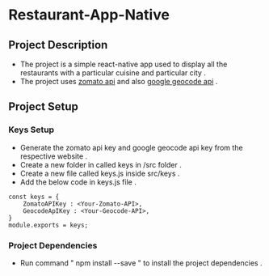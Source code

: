 # Restaurant-App-Native

## Project Description 

* The project is a simple react-native app used to display all the restaurants with a particular cuisine and particular city .
* The project uses [zomato api](https://developers.zomato.com) and also [google geocode api](https://developers.google.com/maps/documentation/geocoding/start)   .

## Project Setup 

### Keys Setup

* Generate the zomato api key and google geocode api key from the respective website .
* Create a new folder in called keys in /src folder .
* Create a new file called keys.js inside src/keys .
* Add the below code in keys.js file . 
```
const keys = {
    ZomatoAPIKey : <Your-Zomato-API>,
    GeocodeApIKey : <Your-Geocode-API>,
}
module.exports = keys;
```
### Project Dependencies
* Run command " npm install --save " to install the project dependencies .


